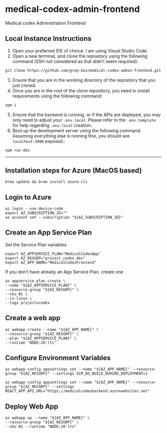 # medical-codex-admin-frontend

Medical codex Administration Frontend

## Local Instance Instructions

1. Open your preferred IDE of choice. I am using Visual Studio Code.
2. Open a new terminal, and clone the repository using the following command (SSH not considered as that didn't seem required):

```bash
git clone https://github.com/grey-box/medical-codex-admin-frontend.git
```

3. Ensure that you are in the working directory of the repository that you just cloned.
4. Once you are in the root of the clone repository, you need to install requirements using the following command:

```bash
npm i
```

5. Ensure that the backend is running, or if the APIs are deployed, you may only need to adjust your `.env.local`. Please refer to the `.env.template` for help regarding `.env.local` creation.
6. Boot up the development server using the following command. Assuming everything else is running fine, you should see `localhost:3000` exposed.:

```bash
npm run dev
```

---

## Installation steps for Azure (MacOS based)

```shell
brew update && brew install azure-cli
```

## Login to Azure

```shell
az login --use-device-code
export AZ_SUBSCRIPTION_ID=""
az account set --subscription "${AZ_SUBSCRIPTION_ID}"
```

## Create an App Service Plan

Set the Service Plan variables

```shell
export AZ_APPSERVICE_PLAN="MedicalCodexApp"
export AZ_RESGRP="project_codex_dev"
export AZ_APP_NAME="MedicalCodexFrontend"
```

If you don't have already an App Service Plan, create one

```shell
az appservice plan create \
--name "${AZ_APPSERVICE_PLAN}" \
--resource-group "${AZ_RESGRP}" \
--sku B1 \
--is-linux \
--tags project=codex
```

## Create a web app

```shell
az webapp create --name "${AZ_APP_NAME}" \
--resource-group "${AZ_RESGRP}" \
--plan "${AZ_APPSERVICE_PLAN}" \
--runtime "NODE:20-lts"
```

## Configure Environment Variables

```shell
az webapp config appsettings set --name "${AZ_APP_NAME}" --resource-group "${AZ_RESGRP}" --settings SCM_DO_BUILD_DURING_DEPLOYMENT=1
```

```shell
az webapp config appsettings set --name "${AZ_APP_NAME}" --resource-group "${AZ_RESGRP}" --settings REACT_APP_API_URL="https://medicalcodexbackend.azurewebsites.net"
```

## Deploy Web App

```
az webapp up --name "${AZ_APP_NAME}" \
--resource-group "${AZ_RESGRP}" \
--sku B1 --runtime "NODE:20-lts"
```

